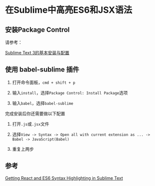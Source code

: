 # 在Sublime中高亮ES6和JSX语法

## 安装Package Control

请参考：

[Sublime Text 3的基本安装与配置](http://blog.daixinye.com/sublime/2017/04/01/Sublime-Text-3%E7%9A%84%E5%9F%BA%E6%9C%AC%E5%AE%89%E8%A3%85%E4%B8%8E%E9%85%8D%E7%BD%AE.html)

## 使用 babel-sublime 插件

1. 打开命令面板，`cmd + shift + p`

2. 输入`install`，选择`Package Control: Install Package`选项

3. 输入`babel`，选择`babel-sublime`

完成安装后你还需要做以下配置

1. 打开`.js`或`.jsx`文件

2. 选择`View -> Syntax -> Open all with current extension as ... -> Babel -> JavaScript(Babel)`

3. 重复上两步

## 参考
[ Getting React and ES6 Syntax Highlighting in Sublime Text](http://gunnariauvinen.com/getting-es6-syntax-highlighting-in-sublime-text/)